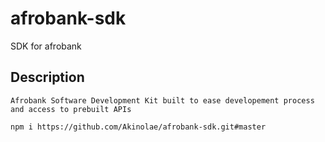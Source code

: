 # afrobank-sdk

SDK for afrobank

## Description

```
Afrobank Software Development Kit built to ease developement process and access to prebuilt APIs
```

```
npm i https://github.com/Akinolae/afrobank-sdk.git#master
```
